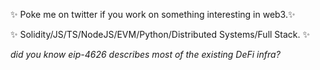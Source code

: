 ✨ Poke me on twitter if you work on something interesting in web3.✨ 

✨ Solidity/JS/TS/NodeJS/EVM/Python/Distributed Systems/Full Stack. ✨ 
          
*did you know eip-4626 describes most of the existing DeFi infra?*

<!--
**shortdoom/shortdoom** is a ✨ _special_ ✨ repository because its `README.md` (this file) appears on your GitHub profile.

Here are some ideas to get you started:

- 🔭 I’m currently working on ...
- 🌱 I’m currently learning ...
- 👯 I’m looking to collaborate on ...
- 🤔 I’m looking for help with ...
- 💬 Ask me about ...
- 📫 How to reach me: ...
- 😄 Pronouns: ...
- ⚡ Fun fact: ...
-->
